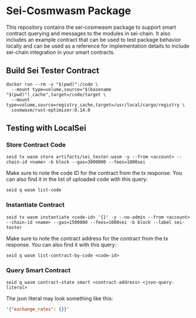 # Sei-Cosmwasm Package

This repository contains the sei-cosmwasm package to support smart contract querying and messages to the modules in sei-chain. It also includes an example contract that can be used to test package behavior locally and can be used as a reference for implementation details to include sei-chain integration in your smart contracts.

## Build Sei Tester Contract

```shell
docker run --rm -v "$(pwd)":/code \
  --mount type=volume,source="$(basename "$(pwd)")_cache",target=/code/target \
  --mount type=volume,source=registry_cache,target=/usr/local/cargo/registry \
  cosmwasm/rust-optimizer:0.14.0
```

## Testing with LocalSei

### Store Contract Code

```shell
seid tx wasm store artifacts/sei_tester.wasm -y --from <account> --chain-id <name> -b block --gas=3000000 --fees=1000sei
```

Make sure to note the code ID for the contract from the tx response. You can also find it in the list of uploaded code with this query:

```shell
seid q wasm list-code
```

### Instantiate Contract

```shell
seid tx wasm instantiate <code-id> '{}' -y --no-admin --from <account> --chain-id <name> --gas=1500000 --fees=1000sei -b block --label sei-tester
```

Make sure to note the contract address for the contract from the tx response. You can also find it with this query:

```shell
seid q wasm list-contract-by-code <code-id>
```

### Query Smart Contract

```shell
seid q wasm contract-state smart <contract-address> <json-query-literal>
```

The json literal may look something like this:

```json
'{"exchange_rates": {}}'
```

